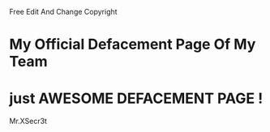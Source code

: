 Free Edit And Change Copyright

# My Official Defacement Page Of My Team
# just AWESOME DEFACEMENT PAGE !

Mr.XSecr3t
